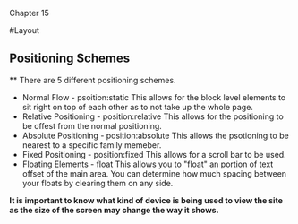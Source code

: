 Chapter 15

#Layout

## Positioning Schemes

** There are 5 different positioning schemes.

- Normal Flow - psoition:static This allows for the block level elements to sit right on top of each other as to not take up the whole page.
- Relative Positioning - position:relative This allows for the positioning to be offest from the normal positioning.
- Absolute Positioning - position:absolute This allows the psotioning to be nearest to a specific family memeber.
- Fixed Positioning - position:fixed This allows for a scroll bar to be used.
- Floating Elements - float This allows you to "float" an portion of text offset of the main area.  You can determine how much spacing between your floats by clearing them on any side.

**It is important to know what kind of device is being used to view the site as the size of the screen may change the way it shows.**

